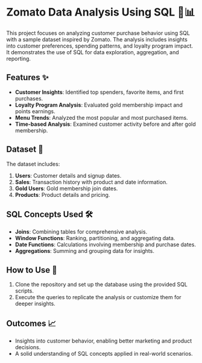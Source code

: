 # Zomato  Data Analysis Using SQL 🍴📊

This project focuses on analyzing customer purchase behavior using SQL with a sample dataset inspired by Zomato. The analysis includes insights into customer preferences, spending patterns, and loyalty program impact. It demonstrates the use of SQL for data exploration, aggregation, and reporting.

## Features ✨

- **Customer Insights**: Identified top spenders, favorite items, and first purchases.
- **Loyalty Program Analysis**: Evaluated gold membership impact and points earnings.
- **Menu Trends**: Analyzed the most popular and most purchased items.
- **Time-based Analysis**: Examined customer activity before and after gold membership.

## Dataset 📂

The dataset includes:
1. **Users**: Customer details and signup dates.
2. **Sales**: Transaction history with product and date information.
3. **Gold Users**: Gold membership join dates.
4. **Products**: Product details and pricing.

## SQL Concepts Used 🛠️

- **Joins**: Combining tables for comprehensive analysis.
- **Window Functions**: Ranking, partitioning, and aggregating data.
- **Date Functions**: Calculations involving membership and purchase dates.
- **Aggregations**: Summing and grouping data for insights.

## How to Use 🚀

1. Clone the repository and set up the database using the provided SQL scripts.
2. Execute the queries to replicate the analysis or customize them for deeper insights.

## Outcomes 📈

- Insights into customer behavior, enabling better marketing and product decisions.
- A solid understanding of SQL concepts applied in real-world scenarios.
